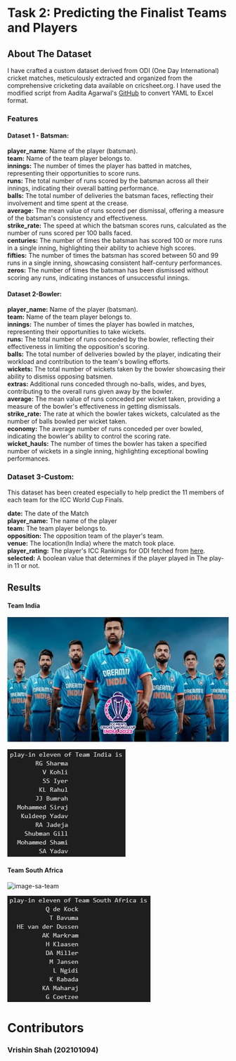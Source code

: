 # Task 2: Predicting the Finalist Teams and Players

## About The Dataset

I have crafted a custom dataset derived from ODI (One Day International) cricket matches, meticulously extracted and organized from the comprehensive cricketing data available on cricsheet.org. I have used the modified script from Aadita Agarwal's [GitHub](https://github.com/aaditagarwal) to convert YAML to Excel format.


### **Features**

#### Dataset 1 - Batsman:
**player_name**: Name of the player (batsman).<br>
**team:** Name of the team player belongs to.<br>
**innings:** The number of times the player has batted in matches, representing their opportunities to score runs.<br>
**runs:** The total number of runs scored by the batsman across all their innings, indicating their overall batting performance.<br>
**balls:** The total number of deliveries the batsman faces, reflecting their involvement and time spent at the crease.<br>
**average:** The mean value of runs scored per dismissal, offering a measure of the batsman's consistency and effectiveness.<br>
**strike_rate:** The speed at which the batsman scores runs, calculated as the number of runs scored per 100 balls faced.<br>
**centuries:** The number of times the batsman has scored 100 or more runs in a single inning, highlighting their ability to achieve high scores.<br>
**fifties:** The number of times the batsman has scored between 50 and 99 runs in a single inning, showcasing consistent half-century performances.<br>
**zeros:** The number of times the batsman has been dismissed without scoring any runs, indicating instances of unsuccessful innings.


#### Dataset 2-Bowler:
**player_name:** Name of the player (batsman).<br>
**team:** Name of the team player belongs to.<br>
**innings:** The number of times the player has bowled in matches, representing their opportunities to take wickets.<br>
 **runs:** The total number of runs conceded by the bowler, reflecting their effectiveness in limiting the opposition's scoring.<br>
 **balls:** The total number of deliveries bowled by the player, indicating their workload and contribution to the team's bowling efforts.<br>
 **wickets:** The total number of wickets taken by the bowler showcasing their ability to dismiss opposing batsmen.<br>
 **extras:** Additional runs conceded through no-balls, wides, and byes, contributing to the overall runs given away by the bowler.<br>
 **average:** The mean value of runs conceded per wicket taken, providing a measure of the bowler's effectiveness in getting dismissals.<br>
 **strike_rate:** The rate at which the bowler takes wickets, calculated as the number of balls bowled per wicket taken.<br>
 **economy:** The average number of runs conceded per over bowled, indicating the bowler's ability to control the scoring rate.<br>
 **wicket_hauls:** The number of times the bowler has taken a specified number of wickets in a single inning, highlighting exceptional bowling performances.<br>


### Dataset 3-Custom:
This dataset has been created especially to help predict the 11 members of each team for the ICC World Cup Finals.

**date:** The date of the Match<br>
**player_name:** The name of the player<br>
**team:** The team player belongs to.<br>
**opposition:** The opposition team of the player's team.<br>
**venue:** The location(In India) where the match took place.<br>
**player_rating:** The player's ICC Rankings for ODI fetched from [here](https://www.icc-cricket.com/rankings/mens/player-rankings/odi).<br>
**selected:** A boolean value that determines if the player played in The play-in 11 or not.


## Results
#### Team India
![image-ind-team](https://github.com/srikarpadaliya/WorldCup_prediction/blob/vrishin/Images/image1.png)

![image-ind](https://github.com/srikarpadaliya/WorldCup_prediction/blob/vrishin/Images/image2.png)



#### Team South Africa
![image-sa-team](https://github.com/srikarpadaliya/WorldCup_prediction/blob/vrishin/Images/image3.png)


![image-sa](https://github.com/srikarpadaliya/WorldCup_prediction/blob/vrishin/Images/image4.png)


# Contributors
### Vrishin Shah (202101094)
